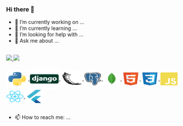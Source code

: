 ### Hi there 👋

- 🔭 I’m currently working on ...
- 🌱 I’m currently learning ...
- 🤔 I’m looking for help with ...
- 💬 Ask me about ...


##

<div>
<a href="https://github.com/KBolzan">
  <img height="180em" src="https://github-readme-stats.vercel.app/api?username=KBolzan&show_icons=true&theme=dark&include_all_commits=false&count_private=true"/>
  <img height="180em" src="https://github-readme-stats.vercel.app/api/top-langs/?username=KBolzan&layout=compact&langs_count=5&theme=dark"/>
</div>
<div style="display: inline_block"><br>
  <img align="center" alt="Python" height="45" width="60" src="https://raw.githubusercontent.com/devicons/devicon/master/icons/python/python-original.svg">
  <img align="center" alt="Django" height="60" width="80" src="https://raw.githubusercontent.com/devicons/devicon/master/icons/django/django-original.svg">
    <img align="center" alt="Flask" height="45" width="60" src="https://raw.githubusercontent.com/devicons/devicon/master/icons/flask/flask-original.svg">
   <img align="center" alt="PostgreSQL" height="36" width="48" src="https://raw.githubusercontent.com/devicons/devicon/master/icons/postgresql/postgresql-original.svg">
   <img align="center" alt="MongoDB" height="36" width="48" src="https://raw.githubusercontent.com/devicons/devicon/master/icons/mongodb/mongodb-original.svg">
  <img align="center" alt="HTML" height="36" width="48"  src="https://raw.githubusercontent.com/devicons/devicon/master/icons/html5/html5-original.svg">
  <img align="center" alt="CSS" height="36" width="48"  src="https://raw.githubusercontent.com/devicons/devicon/master/icons/css3/css3-original.svg">
  <img align="center" alt="Js" height="36" width="48" src="https://raw.githubusercontent.com/devicons/devicon/master/icons/javascript/javascript-plain.svg">
  <img align="center" alt="React" height="36" width="48"   src="https://raw.githubusercontent.com/devicons/devicon/master/icons/react/react-original.svg">
   <img align="center" alt="Flutter" height="36" width="48"  src="https://raw.githubusercontent.com/devicons/devicon/master/icons/flutter/flutter-original.svg">
 </a>
 </div>

##

- 📫 How to reach me: ...
